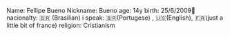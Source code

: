Name: Fellipe Bueno
Nickname: Bueno 
age: 14y 
birth: 25/6/2009🥳 
nacionalty: 🇧🇷 (Brasilian)
i speak: 🇧🇷(Portugese) , 🇺🇸(English),  🇫🇷(just a little bit of france) 
religion: Cristianism
